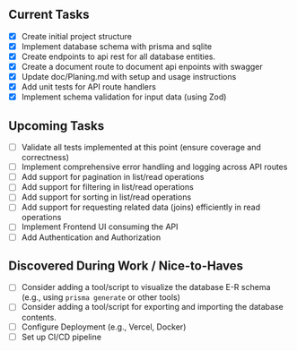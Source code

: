 ## Current Tasks
- [x] Create initial project structure 
- [x] Implement database schema with prisma and sqlite
- [x] Create endpoints to api rest for all database entities.
- [x] Create a document route to document api enpoints with swagger
- [x] Update doc/Planing.md with setup and usage instructions
- [x] Add unit tests for API route handlers
- [x] Implement schema validation for input data (using Zod)

## Upcoming Tasks
- [ ] Validate all tests implemented at this point (ensure coverage and correctness)
- [ ] Implement comprehensive error handling and logging across API routes
- [ ] Add support for pagination in list/read operations
- [ ] Add support for filtering in list/read operations
- [ ] Add support for sorting in list/read operations
- [ ] Add support for requesting related data (joins) efficiently in read operations
- [ ] Implement Frontend UI consuming the API
- [ ] Add Authentication and Authorization

## Discovered During Work / Nice-to-Haves
- [ ] Consider adding a tool/script to visualize the database E-R schema (e.g., using `prisma generate` or other tools)
- [ ] Consider adding a tool/script for exporting and importing the database contents.
- [ ] Configure Deployment (e.g., Vercel, Docker)
- [ ] Set up CI/CD pipeline
